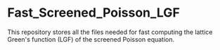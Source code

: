 # Fast_Screened_Poisson_LGF
This repository stores all the files needed for fast computing the lattice Green's function (LGF) of the screened Poisson equation. 
